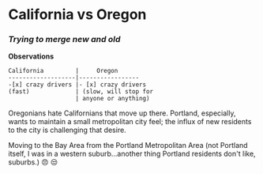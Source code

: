 # California vs Oregon
### _Trying to merge new and old_

**Observations**
```
California         |     Oregon
-------------------|-----------------
-[x] crazy drivers |- [x] crazy drivers
(fast)             | (slow, will stop for 
                   | anyone or anything)
```

Oregonians hate Californians that move up there. Portland, especially, wants to maintain a small metropolitan city feel; the influx of new residents to the city is challenging that desire.

Moving to the Bay Area from the Portland Metropolitan Area (not Portland itself, I was in a western suburb...another thing Portland residents don't like, suburbs.) :angry:  :unamused:

